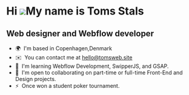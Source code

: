 Hi ![](https://user-images.githubusercontent.com/18350557/176309783-0785949b-9127-417c-8b55-ab5a4333674e.gif)My name is Toms Stals
==================================================================================================================================

Web designer and Webflow developer
--------------------------------

*   🌍  I'm based in Copenhagen,Denmark
*   ✉️  You can contact me at [hello@tomsweb.site](mailto:hello@tomsweb.site)
*   🧠  I'm learning Webflow Development, SwipperJS, and GSAP.
*   🤝  I'm open to collaborating on part-time or full-time Front-End and Design projects.
*   ⚡  Once won a student poker tournament.

<!---
ph4ntom5/ph4ntom5 is a ✨ special ✨ repository because its `README.md` (this file) appears on your GitHub profile.
You can click the Preview link to take a look at your changes.
--->
